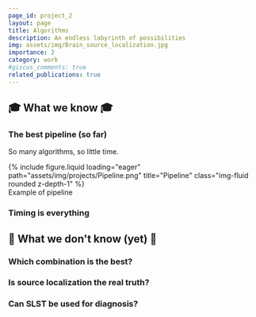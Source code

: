 ```yaml
---
page_id: project_2
layout: page
title: Algorithms
description: An endless labyrinth of possibilities
img: assets/img/Brain_source_localization.jpg
importance: 2
category: work
#giscus_comments: true
related_publications: true
---
```



## 🎓 What we know 🎓

### The best pipeline (so far)

So many algorithms, so little time. 

<div class="row">
    <div class="col-sm mt-3 mt-md-0">
        {% include figure.liquid loading="eager" path="assets/img/projects/Pipeline.png" title="Pipeline" class="img-fluid rounded z-depth-1" %}
    </div>
</div>
<div class="caption">
    Example of pipeline
</div>

### Timing is everything


## 🤔 What we don't know (yet) 🤔

### Which combination is the best?

### Is source localization the real truth?

### Can SLST be used for diagnosis?


